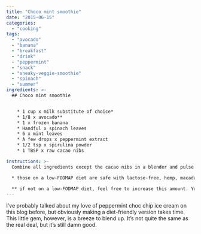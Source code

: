 ```yaml
---
title: "Choco mint smoothie"
date: "2015-06-15"
categories: 
  - "cooking"
tags: 
  - "avocado"
  - "banana"
  - "breakfast"
  - "drink"
  - "peppermint"
  - "snack"
  - "sneaky-veggie-smoothie"
  - "spinach"
  - "summer"
ingredients: >-
  ## Choco mint smoothie


    * 1 cup x milk substitute of choice*
    * 1/8 x avocado**
    * 1 x frozen banana
    * Handful x spinach leaves
    * 6 x mint leaves
    * A few drops x peppermint extract
    * 1/2 tsp x spirulina powder
    * 1 TBSP x raw cacao nibs

instructions: >-
  Combine all ingredients except the cacao nibs in a blender and pulse until smooth. Stir the cacao nibs through (and garnish with a few extra if you like).

  * those on a low-FODMAP diet are safe with lactose-free, hemp, macadamia, rice, quinoa or almond milk (be sure to check for high-FODMAP additives such as inulin). I usually alternate between almond milk and coconut milk.

  ** if not on a low-FODMAP diet, feel free to increase this amount. You’ll get a creamier result.
---
```

I’ve probably talked about my love of peppermint choc chip ice cream on this blog before, but obviously making a diet-friendly version takes time. This little gem, however, is a breeze to blend up. It’s not quite the same as the real deal, but it’s still damn good.
